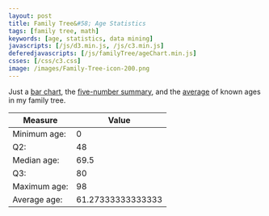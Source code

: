 ```yaml
---
layout: post
title: Family Tree&#58; Age Statistics
tags: [family tree, math]
keywords: [age, statistics, data mining]
javascripts: [/js/d3.min.js, /js/c3.min.js]
deferedjavascripts: [/js/familyTree/ageChart.min.js]
csses: [/css/c3.css]
image: /images/Family-Tree-icon-200.png
---
```


Just a [bar chart](https://en.wikipedia.org/wiki/Bar_chart), the [five-number summary](https://en.wikipedia.org/wiki/Five-number_summary), and the [average](https://en.wikipedia.org/wiki/Average) of known ages in my family tree.

Measure | Value
--- | ---
Minimum age: | 0
Q2: | 48
Median age: | 69.5
Q3: | 80
Maximum age: | 98
Average age: | 61.27333333333333

<div id="ageChart" style="width: 100%; height: 300px;"></div>
